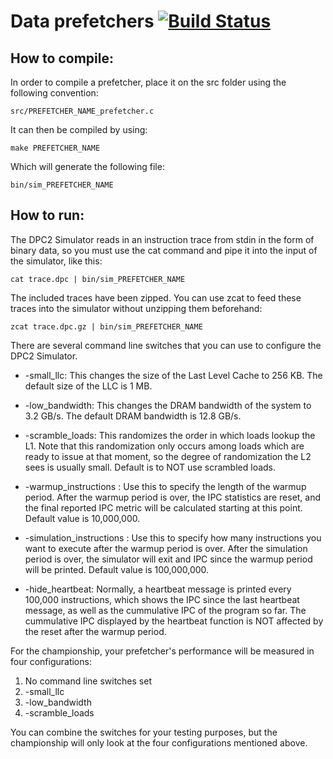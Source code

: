 # Data prefetchers [![Build Status](https://travis-ci.com/jsmont/data_prefetcher.svg?branch=master)](https://travis-ci.com/jsmont/data_prefetcher)

## How to compile:

In order to compile a prefetcher, place it on the src folder using the following convention:
```
src/PREFETCHER_NAME_prefetcher.c
```
It can then be compiled by using:
```
make PREFETCHER_NAME
```
Which will generate the following file:
```
bin/sim_PREFETCHER_NAME
```

## How to run:

The DPC2 Simulator reads in an instruction trace from stdin in the form
of binary data, so you must use the cat command and pipe it into the 
input of the simulator, like this:

```
cat trace.dpc | bin/sim_PREFETCHER_NAME
```

The included traces have been zipped.  You can use zcat to feed these
traces into the simulator without unzipping them beforehand:

```
zcat trace.dpc.gz | bin/sim_PREFETCHER_NAME
```

There are several command line switches that you can use to configure the
DPC2 Simulator.

* -small_llc: 
This changes the size of the Last Level Cache to 256 KB.  The default
size of the LLC is 1 MB.

* -low_bandwidth:
This changes the DRAM bandwidth of the system to 3.2 GB/s.  The default
DRAM bandwidth is 12.8 GB/s.

* -scramble_loads:
This randomizes the order in which loads lookup the L1.  Note that this
randomization only occurs among loads which are ready to issue at that
moment, so the degree of randomization the L2 sees is usually small.
Default is to NOT use scrambled loads.

* -warmup_instructions <number>:
Use this to specify the length of the warmup period.  After the warmup
period is over, the IPC statistics are reset, and the final reported
IPC metric will be calculated starting at this point.
Default value is 10,000,000.

* -simulation_instructions <number>:
Use this to specify how many instructions you want to execute after the
warmup period is over.  After the simulation period is over, the simulator
will exit and IPC since the warmup period will be printed.
Default value is 100,000,000.

* -hide_heartbeat:
Normally, a heartbeat message is printed every 100,000 instructions, which
shows the IPC since the last heartbeat message, as well as the cummulative
IPC of the program so far.  The cummulative IPC displayed by the heartbeat
function is NOT affected by the reset after the warmup period.

For the championship, your prefetcher's performance will be measured in 
four configurations:

1. No command line switches set
2. -small_llc
3. -low_bandwidth
4. -scramble_loads

You can combine the switches for your testing purposes, but the championship
will only look at the four configurations mentioned above.
